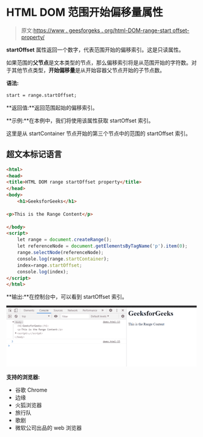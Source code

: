 # HTML DOM 范围开始偏移量属性

> 原文:[https://www . geesforgeks . org/html-DOM-range-start offset-property/](https://www.geeksforgeeks.org/html-dom-range-startoffset-property/)

**startOffset** 属性返回一个数字，代表范围开始的偏移索引。这是只读属性。

如果范围的**父节点**是文本类型的节点，那么偏移索引将是从范围开始的字符数。对于其他节点类型，**开始偏移量**是从开始容器父节点开始的子节点数。

**语法:**

```html
start = range.startOffset;

```

**返回值:**返回范围起始的偏移索引。

**示例:**在本例中，我们将使用该属性获取 startOffset 索引。

这里是从 startContainer 节点开始的第三个节点中的范围的 startOffset 索引。

## 超文本标记语言

```html
<html>
<head>
<title>HTML DOM range startOffset property</title>   
</head>
<body>
    <h1>GeeksforGeeks</h1>

<p>This is the Range Content</p>

</body>
<script>
    let range = document.createRange();
    let referenceNode = document.getElementsByTagName('p').item(0);
    range.selectNode(referenceNode);
    console.log(range.startContainer);
    index=range.startOffset;
    console.log(index);
</script>
</html>
```

**输出:**在控制台中，可以看到 startOffset 索引。

![](img/a9e79d021ce344c4a0ce5bbb0c028279.png)

**支持的浏览器:**

*   谷歌 Chrome
*   边缘
*   火狐浏览器
*   旅行队
*   歌剧
*   微软公司出品的 web 浏览器